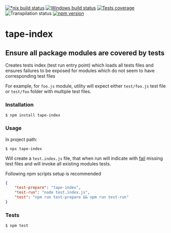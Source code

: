 [![*nix build status][nix-build-image]][nix-build-url]
[![Windows build status][win-build-image]][win-build-url]
[![Tests coverage][cov-image]][cov-url]
![Transpilation status][transpilation-image]
[![npm version][npm-image]][npm-url]

# tape-index

## Ensure all package modules are covered by tests

Creates tests index (test run entry point) which loads all tests files and
ensures failures to be exposed for modules which do not seem to have corresponding test files

For example, for `foo.js` module, utility will expect either `test/foo.js` test file or `test/foo` folder with multiple test files.

### Installation

    $ npm install tape-index

### Usage

In project path:

    $ npx tape-index

Will create a `test.index.js` file, that when run will indicate with [fail](https://github.com/substack/tape#tfailmsg) missing test files and will invoke all existing modules tests.

Following npm scripts setup is recommended

```json
{
	"test-prepare": "tape-index",
	"test-run": "node test.index.js",
	"test": "npm run test-prepare && npm run test-run"
}
```

### Tests

    $ npm test

[nix-build-image]: https://semaphoreci.com/api/v1/medikoo-org/tape-index/branches/master/shields_badge.svg
[nix-build-url]: https://semaphoreci.com/medikoo-org/tape-index
[win-build-image]: https://ci.appveyor.com/api/projects/status/eexleid0akflmdcc?svg=true
[win-build-url]: https://ci.appveyor.com/project/medikoo/tape-index
[cov-image]: https://img.shields.io/codecov/c/github/medikoo/tape-index.svg
[cov-url]: https://codecov.io/gh/medikoo/tape-index
[transpilation-image]: https://img.shields.io/badge/transpilation-free-brightgreen.svg
[npm-image]: https://img.shields.io/npm/v/tape-index.svg
[npm-url]: https://www.npmjs.com/package/tape-index
